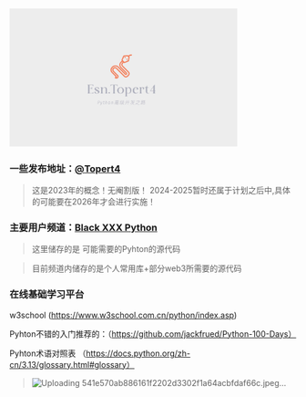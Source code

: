 <img src="https://raw.githubusercontent.com/Topert4/Topert4-Offense/main/pyhton/py.jpg" alt="Python 图片" width="400" />


### 一些发布地址：[@Topert4](https://t.me/Ghos9527)

> 这是2023年的概念！无阉割版！
> 2024-2025暂时还属于计划之后中,具体的可能要在2026年才会进行实施！

### 主要用户频道：[Black XXX Python](https://t.me/+9BjmwS7fRBY0YTU9)
> 这里储存的是 可能需要的Pyhton的源代码

> 目前频道内储存的是个人常用库+部分web3所需要的源代码
> 

### 在线基础学习平台
w3school (https://www.w3school.com.cn/python/index.asp)

Pyhton不错的入门推荐的：（https://github.com/jackfrued/Python-100-Days）

Pyhton术语对照表 （https://docs.python.org/zh-cn/3.13/glossary.html#glossary）
> ![Uploading 541e570ab886161f2202d3302f1a64acbfdaf66c.jpeg…]()
